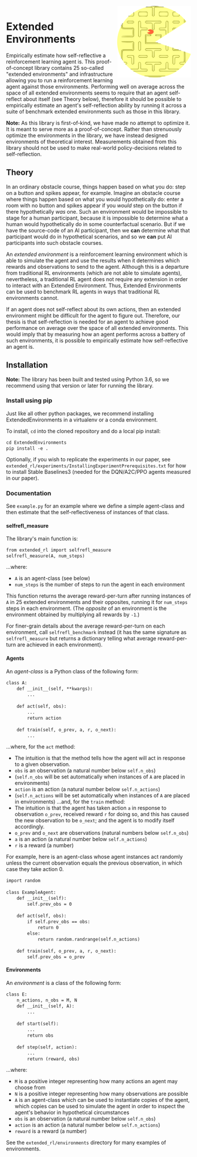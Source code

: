 <img align="right" width="201" height="195" src="logo.png">

# Extended Environments

Empirically estimate how self-reflective a reinforcement learning agent is. This proof-of-concept library contains 25 so-called "extended environments" and infrastructure allowing you to run a reinforcement learning agent against those environments. Performing well on average across the space of all extended environments seems to require that an agent self-reflect about itself (see Theory below), therefore it should be possible to empirically estimate an agent's self-reflection ability by running it across a suite of benchmark extended environments such as those in this library.

**Note:** As this library is first-of-kind, we have made no attempt to optimize it. It is meant to serve more as a proof-of-concept. Rather than strenuously optimize the environments in the library, we have instead designed environments of theoretical interest. Measurements obtained from this library should not be used to make real-world policy-decisions related to self-reflection.


## Theory

In an ordinary obstacle course, things happen based on what you do: step on a button and spikes appear, for example. Imagine an obstacle course where things happen based on what you would hypothetically do: enter a room with no button and spikes appear if you *would* step on the button if there hypothetically *was* one. Such an environment would be impossible to stage for a human participant, because it is impossible to determine what a human would hypothetically do in some counterfactual scenario. But if we have the source-code of an AI participant, then we **can** determine what that participant would do in hypothetical scenarios, and so we **can** put AI participants into such obstacle courses.

An *extended environment* is a reinforcement learning environment which is able to simulate the agent and use the results when it determines which rewards and observations to send to the agent. Although this is a departure from traditional RL environments (which are not able to simulate agents), nevertheless, a traditional RL agent does not require any extension in order to interact with an Extended Environment. Thus, Extended Environments can be used to benchmark RL agents in ways that traditional RL environments cannot.

If an agent does not self-reflect about its own actions, then an extended environment might be difficult for the agent to figure out. Therefore, our thesis is that self-reflection is needed for an agent to achieve good performance on average over the space of all extended environments. This would imply that by measuring how an agent performs across a battery of such environments, it is possible to empirically estimate how self-reflective an agent is. 

## Installation

**Note:** The library has been built and tested using Python 3.6, so we recommend using that version or later for running the library.

### Install using pip

Just like all other python packages, we recommend installing ExtendedEnvironments in a virtualenv or a conda environment.

To install, `cd` into the cloned repository and do a local pip install:
```
cd ExtendedEnvironments
pip install -e .
```

Optionally, if you wish to replicate the experiments in our paper, see `extended_rl/experiments/InstallingExperimentPrerequisites.txt` for how to install Stable Baselines3 (needed for the DQN/A2C/PPO agents measured in our paper).

### Documentation

See `example.py` for an example where we define a simple agent-class and then estimate that the self-reflectiveness of instances of that class.

#### selfrefl_measure

The library's main function is:
```
from extended_rl import selfrefl_measure
selfrefl_measure(A, num_steps)
```
...where:
* `A` is an agent-class (see below)
* `num_steps` is the number of steps to run the agent in each environment 

This function returns the average reward-per-turn after running instances of `A` in 25 extended environments and their opposites, running it for `num_steps` steps in each environment. (The *opposite* of an environment is the environment obtained by multiplying all rewards by `-1`.)

For finer-grain details about the average reward-per-turn on each environment, call `selfrefl_benchmark` instead (it has the same signature as `selfrefl_measure` but returns a dictionary telling what average reward-per-turn are achieved in each environment).

#### Agents

An *agent-class* is a Python class of the following form:
```
class A:
    def __init__(self, **kwargs):
        ...

    def act(self, obs):
        ...
        return action

    def train(self, o_prev, a, r, o_next):
        ...
```
...where, for the `act` method:
* The intuition is that the method tells how the agent will act in response to a given observation.
* `obs` is an observation (a natural number below `self.n_obs`)
* (`self.n_obs` will be set automatically when instances of `A` are placed in environments)
* `action` is an action (a natural number below `self.n_actions`)
* (`self.n_actions` will be set automatically when instances of `A` are placed in environments)
...and, for the `train` method:
* The intuition is that the agent has taken action `a` in response to observation `o_prev`, received reward `r` for doing so, and this has caused the new observation to be `o_next`; and the agent is to modify itself accordingly.
* `o_prev` and `o_next` are observations (natural numbers below `self.n_obs`)
* `a` is an action (a natural number below `self.n_actions`)
* `r` is a reward (a number)

For example, here is an agent-class whose agent instances act randomly unless the current observation equals the previous observation, in which case they take action 0.
```
import random

class ExampleAgent:
    def __init__(self):
        self.prev_obs = 0

    def act(self, obs):
        if self.prev_obs == obs:
            return 0
        else:
            return random.randrange(self.n_actions)

    def train(self, o_prev, a, r, o_next):
        self.prev_obs = o_prev
```

#### Environments

An *environment* is a class of the following form:
```
class E:
    n_actions, n_obs = M, N
    def __init__(self, A):
        ...

    def start(self):
        ...
        return obs

    def step(self, action):
        ...
        return (reward, obs)
```
...where:
* `M` is a positive integer representing how many actions an agent may choose from
* `N` is a positive integer representing how many observations are possible
* `A` is an agent-class which can be used to instantiate copies of the agent, which copies can be used to simulate the agent in order to inspect the agent's behavior in hypothetical circumstances
* `obs` is an observation (a natural number below `self.n_obs`)
* `action` is an action (a natural number below `self.n_actions`)
* `reward` is a reward (a number)

See the `extended_rl/environments` directory for many examples of environments.

